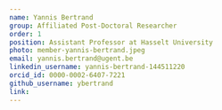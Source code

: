 ```yaml
---
name: Yannis Bertrand
group: Affiliated Post-Doctoral Researcher
order: 1
position: Assistant Professor at Hasselt University
photo: member-yannis-bertrand.jpeg
email: yannis.bertrand@ugent.be
linkedin_username: yannis-bertrand-144511220
orcid_id: 0000-0002-6407-7221
github_username: ybertrand
link:
---
```


